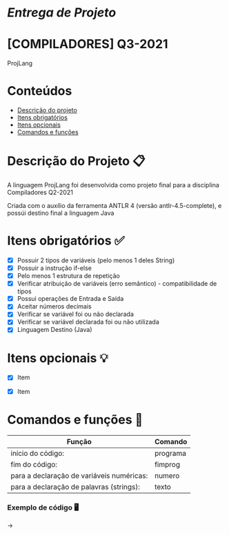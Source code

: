 # *Entrega de Projeto*
# **[COMPILADORES] Q3-2021**
ProjLang

Conteúdos
=================

<!--ts-->
   * [Descrição do projeto](#descrição-do-projeto)
   * [Itens obrigatórios](#itens-obrigatórios-)
   * [Itens opcionais](#itens-opcionais-)
   * [Comandos e funções](#comandos-e-funções-)

<!--te-->


Descrição do Projeto 📋
====================
A linguagem ProjLang foi desenvolvida como projeto final para a disciplina Compiladores Q2-2021

Criada com o auxílio da ferramenta ANTLR 4 (versão antlr-4.5-complete), e possúi destino final a linguagem Java

Itens obrigatórios ✅
==================

- [X] Possuir 2 tipos de variáveis (pelo menos 1 deles String)
- [X] Possuir a instrução if-else
- [X] Pelo menos 1 estrutura de repetição
- [X] Verificar atribuição de variáveis (erro semântico) - compatibilidade de tipos
- [X] Possui operações de Entrada e Saída
- [X] Aceitar números decimais
- [X] Verificar se variável foi ou não declarada
- [X] Verificar se variável declarada foi ou não utilizada
- [X] Linguagem Destino (Java)

Itens opcionais 💡
===============

- [X] Item
- [X] Item 


Comandos e funções 🔧
==================

|Função                                    |Comando
|------------------------------------------|--------|
|início do código:                         |programa
|fim do código:                            |fimprog
|para a declaração de variáveis numéricas: |numero
|para a declaração de palavras (strings):  |texto

### **Exemplo de código 🖥️**
->  

